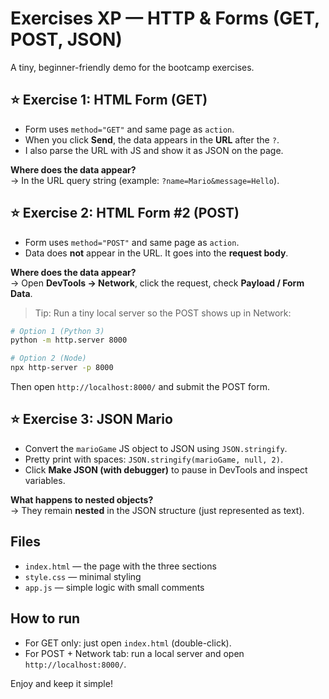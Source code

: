 # Exercises XP — HTTP & Forms (GET, POST, JSON)

A tiny, beginner-friendly demo for the bootcamp exercises.

## ⭐ Exercise 1: HTML Form (GET)
- Form uses `method="GET"` and same page as `action`.
- When you click **Send**, the data appears in the **URL** after the `?`.
- I also parse the URL with JS and show it as JSON on the page.

**Where does the data appear?**  
→ In the URL query string (example: `?name=Mario&message=Hello`).

## ⭐ Exercise 2: HTML Form #2 (POST)
- Form uses `method="POST"` and same page as `action`.
- Data does **not** appear in the URL. It goes into the **request body**.

**Where does the data appear?**  
→ Open **DevTools → Network**, click the request, check **Payload / Form Data**.

> Tip: Run a tiny local server so the POST shows up in Network:
```bash
# Option 1 (Python 3)
python -m http.server 8000

# Option 2 (Node)
npx http-server -p 8000
```
Then open `http://localhost:8000/` and submit the POST form.

## ⭐ Exercise 3: JSON Mario
- Convert the `marioGame` JS object to JSON using `JSON.stringify`.
- Pretty print with spaces: `JSON.stringify(marioGame, null, 2)`.
- Click **Make JSON (with debugger)** to pause in DevTools and inspect variables.

**What happens to nested objects?**  
→ They remain **nested** in the JSON structure (just represented as text).

## Files
- `index.html` — the page with the three sections
- `style.css` — minimal styling
- `app.js` — simple logic with small comments

## How to run
- For GET only: just open `index.html` (double-click).
- For POST + Network tab: run a local server and open `http://localhost:8000/`.

Enjoy and keep it simple!
